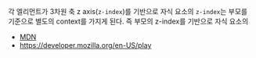 각 엘리먼트가 3차원 축 z axis(`z-index`)를 기반으로 자식 요소의 `z-index`는 부모를 기준으로 별도의 context를 가지게 된다.  즉 부모의 z-index를 기반으로 자식 요소의
- [MDN](https://developer.mozilla.org/en-US/docs/Web/CSS/CSS_positioned_layout/Stacking_context)
- https://developer.mozilla.org/en-US/play
